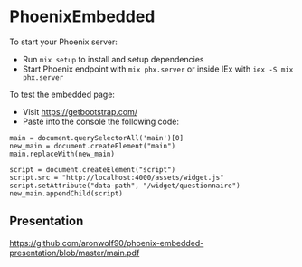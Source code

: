 # PhoenixEmbedded

To start your Phoenix server:

  * Run `mix setup` to install and setup dependencies
  * Start Phoenix endpoint with `mix phx.server` or inside IEx with `iex -S mix phx.server`

To test the embedded page:

  * Visit https://getbootstrap.com/
  * Paste into the console the following code:
  ```
  main = document.querySelectorAll('main')[0]
  new_main = document.createElement("main")
  main.replaceWith(new_main)

  script = document.createElement("script")
  script.src = "http://localhost:4000/assets/widget.js"
  script.setAttribute("data-path", "/widget/questionnaire")
  new_main.appendChild(script)
  ```

## Presentation

https://github.com/aronwolf90/phoenix-embedded-presentation/blob/master/main.pdf
